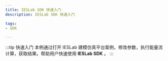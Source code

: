 ```yaml
---
title: IESLab SDK 快速入门
description: IESLab SDK 快速入门

tags:
- SDK

---
```


:::tip 快速入门
本例通过打开 IESLab 建模仿真平台案例，修改参数，执行能量流计算，获取结果。帮助用户快速使用 **IESLab SDK** 。
:::
